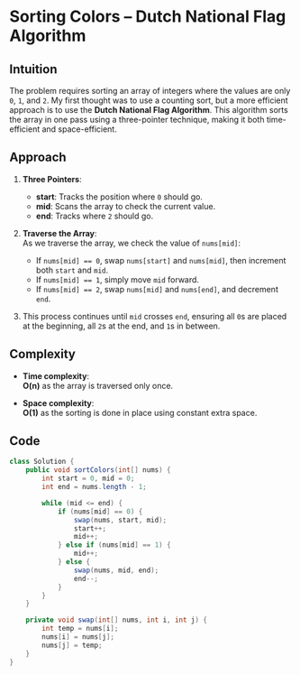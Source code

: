 # Sorting Colors – Dutch National Flag Algorithm

## Intuition
The problem requires sorting an array of integers where the values are only `0`, `1`, and `2`. My first thought was to use a counting sort, but a more efficient approach is to use the **Dutch National Flag Algorithm**. This algorithm sorts the array in one pass using a three-pointer technique, making it both time-efficient and space-efficient.

## Approach

1. **Three Pointers**:  
   - **start**: Tracks the position where `0` should go.
   - **mid**: Scans the array to check the current value.
   - **end**: Tracks where `2` should go.

2. **Traverse the Array**:  
   As we traverse the array, we check the value of `nums[mid]`:
   - If `nums[mid] == 0`, swap `nums[start]` and `nums[mid]`, then increment both `start` and `mid`.
   - If `nums[mid] == 1`, simply move `mid` forward.
   - If `nums[mid] == 2`, swap `nums[mid]` and `nums[end]`, and decrement `end`.

3. This process continues until `mid` crosses `end`, ensuring all `0`s are placed at the beginning, all `2`s at the end, and `1`s in between.

## Complexity

- **Time complexity**:  
  **O(n)** as the array is traversed only once.

- **Space complexity**:  
  **O(1)** as the sorting is done in place using constant extra space.

## Code

```java
class Solution {
    public void sortColors(int[] nums) {
        int start = 0, mid = 0;
        int end = nums.length - 1;

        while (mid <= end) {
            if (nums[mid] == 0) {
                swap(nums, start, mid);
                start++;
                mid++;
            } else if (nums[mid] == 1) {
                mid++;
            } else {
                swap(nums, mid, end);
                end--;
            }
        }
    }

    private void swap(int[] nums, int i, int j) {
        int temp = nums[i];
        nums[i] = nums[j];
        nums[j] = temp;
    }
}
